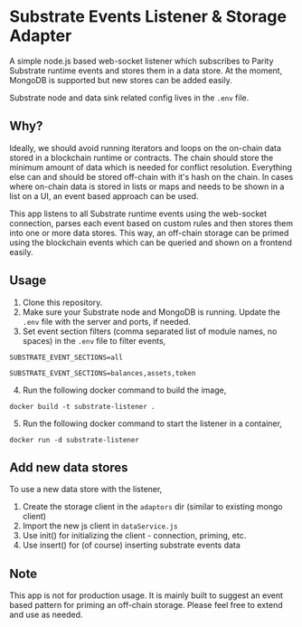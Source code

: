 # Substrate Events Listener & Storage Adapter

A simple node.js based web-socket listener which subscribes to Parity Substrate runtime events and stores them in a data store. At the moment, MongoDB is supported but new stores can be added easily.

Substrate node and data sink related config lives in the `.env` file.

## Why?

Ideally, we should avoid running iterators and loops on the on-chain data stored in a blockchain runtime or contracts. The chain should store the minimum amount of data which is needed for conflict resolution. Everything else can and should be stored off-chain with it's hash on the chain. In cases where on-chain data is stored in lists or maps and needs to be shown in a list on a UI, an event based approach can be used. 

This app listens to all Substrate runtime events using the web-socket connection, parses each event based on custom rules and then stores them into one or more data stores. This way, an off-chain storage can be primed using the blockchain events which can be queried and shown on a frontend easily.

## Usage

1. Clone this repository.
2. Make sure your Substrate node and MongoDB is running. Update the `.env` file with the server and ports, if needed.
3. Set event section filters (comma separated list of module names, no spaces) in the `.env` file to filter events,

```
SUBSTRATE_EVENT_SECTIONS=all
```
```
SUBSTRATE_EVENT_SECTIONS=balances,assets,token
```

4. Run the following docker command to build the image,

```
docker build -t substrate-listener .
```

5. Run the following docker command to start the listener in a container,

```
docker run -d substrate-listener
```

## Add new data stores

To use a new data store with the listener,

1. Create the storage client in the `adaptors` dir (similar to existing mongo client)
2. Import the new js client in `dataService.js`
3. Use init() for initializing the client - connection, priming, etc.
4. Use insert() for (of course) inserting substrate events data

## Note

This app is not for production usage. It is mainly built to suggest an event based pattern for priming an off-chain storage. Please feel free to extend and use as needed.